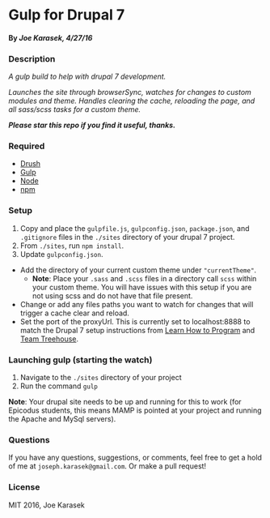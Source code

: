 # Gulp for Drupal 7
#### By _**Joe Karasek**, 4/27/16_

### Description

_A gulp build to help with drupal 7 development._

_Launches the site through browserSync, watches for changes to custom modules and theme. Handles clearing the cache, reloading the page, and all sass/scss tasks for a custom theme._

_**Please star this repo if you find it useful, thanks.**_

### Required

- [Drush](https://github.com/drush-ops/drush)
- [Gulp](http://gulpjs.com/)
- [Node](https://nodejs.org/)
- [npm](https://www.npmjs.com/)

### Setup

1. Copy and place the `gulpfile.js`, `gulpconfig.json`, `package.json`, and `.gitignore` files in the `./sites` directory of your drupal 7 project.
2. From `./sites`, run `npm install`.
3. Update `gulpconfig.json`.
  - Add the directory of your current custom theme under `"currentTheme"`.
    - **Note**: Place your `.sass` and `.scss` files in a directory call `scss` within your custom theme. You will have issues with this setup if you are not using scss and do not have that file present. 
  - Change or add any files paths you want to watch for changes that will trigger a cache clear and reload.
  - Set the port of the proxyUrl. This is currently set to localhost:8888 to match the Drupal 7 setup instructions from [Learn How to Program](https://www.learnhowtoprogram.com/) and [Team Treehouse](https://teamtreehouse.com/home).

### Launching gulp (starting the watch)

1. Navigate to the `./sites` directory of your project
2. Run the command `gulp`

**Note**: Your drupal site needs to be up and running for this to work (for Epicodus students, this means MAMP is pointed at your project and running the Apache and MySql servers).

### Questions

If you have any questions, suggestions, or comments, feel free to get a hold of me at `joseph.karasek@gmail.com`. Or make a pull request!

### License

MIT 2016, Joe Karasek
